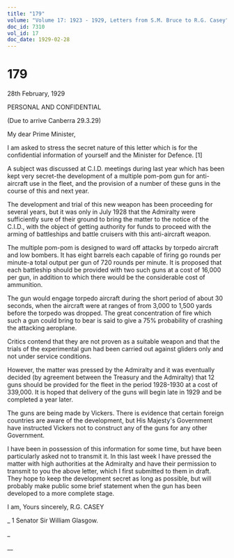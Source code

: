 ```yaml
---
title: "179"
volume: "Volume 17: 1923 - 1929, Letters from S.M. Bruce to R.G. Casey"
doc_id: 7310
vol_id: 17
doc_date: 1929-02-28
---
```


# 179

28th February, 1929

PERSONAL AND CONFIDENTIAL

(Due to arrive Canberra 29.3.29)

My dear Prime Minister,

I am asked to stress the secret nature of this letter which is for the confidential information of yourself and the Minister for Defence. [1]

A subject was discussed at C.I.D. meetings during last year which has been kept very secret-the development of a multiple pom-pom gun for anti-aircraft use in the fleet, and the provision of a number of these guns in the course of this and next year.

The development and trial of this new weapon has been proceeding for several years, but it was only in July 1928 that the Admiralty were sufficiently sure of their ground to bring the matter to the notice of the C.I.D., with the object of getting authority for funds to proceed with the arming of battleships and battle cruisers with this anti-aircraft weapon.

The multiple pom-pom is designed to ward off attacks by torpedo aircraft and low bombers. It has eight barrels each capable of firing go rounds per minute-a total output per gun of 720 rounds per minute. It is proposed that each battleship should be provided with two such guns at a cost of 16,000 per gun, in addition to which there would be the considerable cost of ammunition.

The gun would engage torpedo aircraft during the short period of about 30 seconds, when the aircraft were at ranges of from 3,000 to 1,500 yards before the torpedo was dropped. The great concentration of fire which such a gun could bring to bear is said to give a 75% probability of crashing the attacking aeroplane.

Critics contend that they are not proven as a suitable weapon and that the trials of the experimental gun had been carried out against gliders only and not under service conditions.

However, the matter was pressed by the Admiralty and it was eventually decided (by agreement between the Treasury and the Admiralty) that 12 guns should be provided for the fleet in the period 1928-1930 at a cost of 339,000. It is hoped that delivery of the guns will begin late in 1929 and be completed a year later.

The guns are being made by Vickers. There is evidence that certain foreign countries are aware of the development, but His Majesty's Government have instructed Vickers not to construct any of the guns for any other Government.

I have been in possession of this information for some time, but have been particularly asked not to transmit it. In this last week I have pressed the matter with high authorities at the Admiralty and have their permission to transmit to you the above letter, which I first submitted to them in draft. They hope to keep the development secret as long as possible, but will probably make public some brief statement when the gun has been developed to a more complete stage.

I am, Yours sincerely, R.G. CASEY 

_ 1 Senator Sir William Glasgow.

_

__
